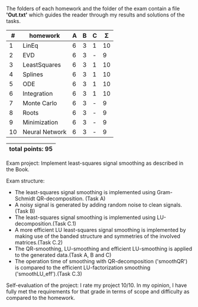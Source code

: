 The folders of each homework and the folder of the exam contain a file __'Out.txt'__ which guides the reader through my results and solutions of the tasks.

| #  |    homework                   | A | B | C | Σ   |
| -- | ----------------------------- | - | - | - | --- |
| 1  | LinEq                         | 6 | 3 | 1 | 10  |
| 2  | EVD                           | 6 | 3 | - |  9  |
| 3  | LeastSquares                  | 6 | 3 | 1 | 10  |
| 4  | Splines                       | 6 | 3 | 1 | 10  |
| 5  | ODE                           | 6 | 3 | 1 | 10  |
| 6  | Integration                   | 6 | 3 | 1 | 10  |
| 7  | Monte Carlo                   | 6 | 3 | - |  9  |
| 8  | Roots                         | 6 | 3 | - |  9  |
| 9  | Minimization                  | 6 | 3 | - |  9  |
| 10 | Neural Network                | 6 | 3 | - |  9  |
 

|                    total points: 95  |
| ------------------------------------ |

Exam project: Implement least-squares signal smoothing as described in the Book.

Exam structure:
- The least-squares signal smoothing is implemented using Gram-Schmidt QR-decomposition. (Task A)
- A noisy signal is generated by adding random noise to clean signals.(Task B)
- The least-squares signal smoothing is implemented using LU-decomposition.(Task C.1)
- A more efficient LU least-squares signal smoothing is implemented by making use of the banded structure and symmetries of the involved matrices.(Task C.2)
- The QR-smoothing, LU-smoothing and efficient LU-smoothing is applied to the generated data.(Task A, B and C)
- The operation time of smoothing with QR-decomposition ('smoothQR') is compared to  the efficient LU-factorization smoothing ('smoothLU_eff').(Task C.3)

Self-evaluation of the project: I rate my project 10/10. In my opinion, I have fully met the requirements for that grade in terms of scope and difficulty as compared to the homework.
